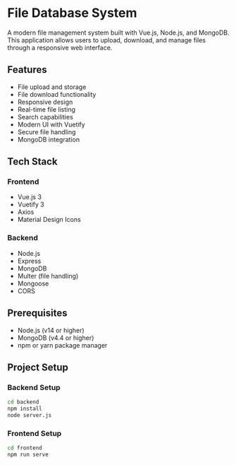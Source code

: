 # File Database System

A modern file management system built with Vue.js, Node.js, and MongoDB. This application allows users to upload, download, and manage files through a responsive web interface.

## Features

- File upload and storage
- File download functionality
- Responsive design
- Real-time file listing
- Search capabilities
- Modern UI with Vuetify
- Secure file handling
- MongoDB integration

## Tech Stack

### Frontend
- Vue.js 3
- Vuetify 3
- Axios
- Material Design Icons

### Backend
- Node.js
- Express
- MongoDB
- Multer (file handling)
- Mongoose
- CORS

## Prerequisites

- Node.js (v14 or higher)
- MongoDB (v4.4 or higher)
- npm or yarn package manager

## Project Setup

### Backend Setup
```bash
cd backend
npm install 
node server.js
```
### Frontend Setup
```bash
cd frontend
npm run serve
```

